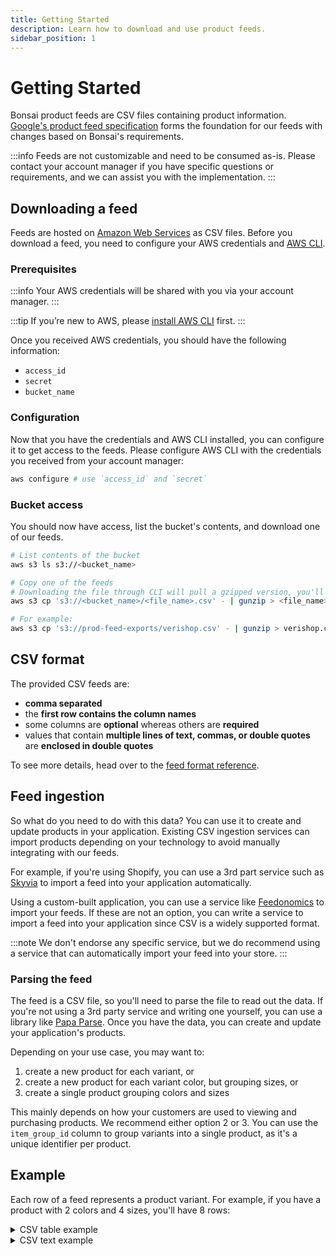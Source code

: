 ```yaml
---
title: Getting Started
description: Learn how to download and use product feeds.
sidebar_position: 1
---
```


# Getting Started

Bonsai product feeds are CSV files containing product information. [Google's product feed specification](https://support.google.com/merchants/answer/7052112?hl=en) forms the foundation for our feeds with changes based on Bonsai's requirements.

:::info
Feeds are not customizable and need to be consumed as-is. Please contact your account manager if you have specific questions or requirements, and we can assist you with the implementation.
:::

## Downloading a feed

Feeds are hosted on [Amazon Web Services](https://aws.amazon.com/) as CSV files. Before you download a feed, you need to configure your AWS
credentials and [AWS CLI](https://docs.aws.amazon.com/cli/latest/userguide/getting-started-install.html).

### Prerequisites

:::info
Your AWS credentials will be shared with you via your account manager.
:::

:::tip
If you’re new to AWS, please [install AWS CLI](https://docs.aws.amazon.com/cli/latest/userguide/getting-started-install.html) first.
:::

Once you received AWS credentials, you should have the following information:

- `access_id`
- `secret`
- `bucket_name`

### Configuration

Now that you have the credentials and AWS CLI installed, you can configure it to get access to the
feeds. Please configure AWS CLI with the credentials you received from your account manager:

```bash
aws configure # use `access_id` and `secret`
```

### Bucket access

You should now have access, list the bucket's contents, and download one of our feeds.

```bash
# List contents of the bucket
aws s3 ls s3://<bucket_name>

# Copy one of the feeds
# Downloading the file through CLI will pull a gzipped version, you'll need to `gunzip` the result.
aws s3 cp 's3://<bucket_name>/<file_name>.csv' - | gunzip > <file_name>.csv

# For example:
aws s3 cp 's3://prod-feed-exports/verishop.csv' - | gunzip > verishop.csv
```

## CSV format

The provided CSV feeds are:

- **comma separated**
- the **first row contains the column names**
- some columns are **optional** whereas others are **required**
- values that contain **multiple lines of text, commas, or double quotes** are **enclosed in double quotes**

To see more details, head over to the [feed format reference](/docs/product-feeds/format).

## Feed ingestion

So what do you need to do with this data? You can use it to create and update products in your application. Existing CSV ingestion services can import products depending on your technology to avoid manually integrating with our feeds.

For example, if you're using Shopify, you can use a 3rd part service such as [Skyvia](https://skyvia.com/data-integration/shopify-csv-file-import-and-export) to import a feed into your application automatically. 

Using a custom-built application, you can use a service like [Feedonomics](https://feedonomics.com/) to import your feeds. If these are not an option, you can write a service to import a feed into your application since CSV is a widely supported format.

:::note
We don't endorse any specific service, but we do recommend using a service that can automatically import your feed into your store.
:::

### Parsing the feed

The feed is a CSV file, so you'll need to parse the file to read out the data. If you're not using a 3rd party service and writing one yourself, you can use a library like [Papa Parse](https://www.papaparse.com/). Once you have the data, you can create and update your application's products.

Depending on your use case, you may want to:

1. create a new product for each variant, or
2. create a new product for each variant color, but grouping sizes, or
3. create a single product grouping colors and sizes

This mainly depends on how your customers are used to viewing and purchasing products. We recommend either option 2 or 3. You can use the `item_group_id` column to group variants into a single product, as it's a unique identifier per product.

## Example

Each row of a feed represents a product variant. For example, if you have a product with 2 colors
and 4 sizes, you'll have 8 rows:

<details>
  <summary>CSV table example</summary>
  <div>

id | title | link | description | image_link | additional_image_link | availability | quantity | price | sale_price | google_product_category | brand | color | gender | size | size_type | item_group_id | affiliate_item_group_id | option1 | option2 | option3 | option4 | option5 | option6 | option7 | option8 | option9 | total_ratings | star_rating | created_at | updated_at
--|--|--|--|--|--|--|--|--|--|--|--|--|--|--|--|--|--|--|--|--|--|--|--|--|--|--|--
M00679529706740 | Joelle Sweater Dress | https://verishop.sjv.io/c/2970856/1493616/15992?prodsku=M00679529571225&u=https%3A%2F%2Fwww.verishop.com%2Fcrescent%2Fmarketplace%2Fjoelle-sweater-dress%2Fp7575809654978%3Fcolor%3Dblack%26variant_id%3D42700732793026&intsrc=CATF_11086 | <div style={{ minWidth: 500 }}>This Mini Sweater Dress features turtleneck, long oversized sleeves, and fringe detail on arms and across back.<br /><br />- Ribbed knit sweater dress<br />- Turtleneck<br />- Fringe detail on arms and across back<br />- Oversized sleeves<br />- Mini length<br /><br />Model Measurement:<br />- Model is wearing size S<br />- Height: 5'9"<br />- Bust: 32"<br />- Waist: 24"<br />- Hips: 34 </div> | https://sharpener.shopbonsai.ca/i/ibVj7L3r2L.jpeg | <div style={{ minWidth: 700 }}>https://sharpener.shopbonsai.ca/i/NUGIkTxyN.jpeg,https://sharpener.shopbonsai.ca/i/l06wqjhhRX.jpeg,https://sharpener.shopbonsai.ca/i/G05oQal19.jpeg,https://sharpener.shopbonsai.ca/i/ABzdpkgLD.jpeg,https://sharpener.shopbonsai.ca/i/E1_Tv5HdOs.jpeg,https://sharpener.shopbonsai.ca/i/ePSYnwnl17.jpeg</div> | in_stock | 250 | 128.0 USD | | Apparel & Accessories > Clothing > Dresses | CRESCENT | Black | female | XS | | clad6pg5z00eu012gfz7hfm92 | 7575809654978 | | | | | | | | | | | | 2022-11-12T00:23:14.685Z | 2022-12-05T17:09:21.959Z
M00679529825786 | Joelle Sweater Dress | https://verishop.sjv.io/c/2970856/1493616/15992?prodsku=M00679529571225&u=https%3A%2F%2Fwww.verishop.com%2Fcrescent%2Fmarketplace%2Fjoelle-sweater-dress%2Fp7575809654978%3Fcolor%3Dblack%26variant_id%3D42700732793026&intsrc=CATF_11086 | <div style={{ minWidth: 500 }}>This Mini Sweater Dress features turtleneck, long oversized sleeves, and fringe detail on arms and across back.<br /><br />- Ribbed knit sweater dress<br />- Turtleneck<br />- Fringe detail on arms and across back<br />- Oversized sleeves<br />- Mini length<br /><br />Model Measurement:<br />- Model is wearing size S<br />- Height: 5'9"<br />- Bust: 32"<br />- Waist: 24"<br />- Hips: 34" </div> | https://sharpener.shopbonsai.ca/i/ebpRBj2lI.jpeg | <div style={{ minWidth: 700 }}>https://sharpener.shopbonsai.ca/i/cFydIvml0j.jpeg,https://sharpener.shopbonsai.ca/i/OmWBH3_nv.jpeg,https://sharpener.shopbonsai.ca/i/lXYaZ3Towx.jpeg,https://sharpener.shopbonsai.ca/i/CfBCWtxzfI.jpeg,https://sharpener.shopbonsai.ca/i/Qer468W2XF.jpeg,https://sharpener.shopbonsai.ca/i/cQyMAZk8R.jpeg</div> | in_stock | 250 | 128.0 USD | | Apparel & Accessories > Clothing > Dresses | CRESCENT | Tan | female | S | | clad6pg5z00eu012gfz7hfm92 | 7575809654978 | | | | | | | | | | | | 2022-11-12T00:23:14.685Z | 2022-12-05T17:09:21.959Z
M00679529832364 | Joelle Sweater Dress | https://verishop.sjv.io/c/2970856/1493616/15992?prodsku=M00679529571225&u=https%3A%2F%2Fwww.verishop.com%2Fcrescent%2Fmarketplace%2Fjoelle-sweater-dress%2Fp7575809654978%3Fcolor%3Dblack%26variant_id%3D42700732793026&intsrc=CATF_11086 | <div style={{ minWidth: 500 }}>This Mini Sweater Dress features turtleneck, long oversized sleeves, and fringe detail on arms and across back.<br /><br />- Ribbed knit sweater dress<br />- Turtleneck<br />- Fringe detail on arms and across back<br />- Oversized sleeves<br />- Mini length<br /><br />Model Measurement:<br />- Model is wearing size S<br />- Height: 5'9"<br />- Bust: 32"<br />- Waist: 24"<br />- Hips: 34" </div> | https://sharpener.shopbonsai.ca/i/ibVj7L3r2L.jpeg | <div style={{ minWidth: 700 }}>https://sharpener.shopbonsai.ca/i/NUGIkTxyN.jpeg,https://sharpener.shopbonsai.ca/i/l06wqjhhRX.jpeg,https://sharpener.shopbonsai.ca/i/G05oQal19.jpeg,https://sharpener.shopbonsai.ca/i/ABzdpkgLD.jpeg,https://sharpener.shopbonsai.ca/i/E1_Tv5HdOs.jpeg,https://sharpener.shopbonsai.ca/i/ePSYnwnl17.jpeg</div> | in_stock | 250 | 128.0 USD | | Apparel & Accessories > Clothing > Dresses | CRESCENT | Black | female | M | | clad6pg5z00eu012gfz7hfm92 | 7575809654978 | | | | | | | | | | | | 2022-11-12T00:23:14.685Z | 2022-12-05T17:09:21.959Z
M00679529880785 | Joelle Sweater Dress | https://verishop.sjv.io/c/2970856/1493616/15992?prodsku=M00679529571225&u=https%3A%2F%2Fwww.verishop.com%2Fcrescent%2Fmarketplace%2Fjoelle-sweater-dress%2Fp7575809654978%3Fcolor%3Dblack%26variant_id%3D42700732793026&intsrc=CATF_11086 | <div style={{ minWidth: 500 }}>This Mini Sweater Dress features turtleneck, long oversized sleeves, and fringe detail on arms and across back.<br /><br />- Ribbed knit sweater dress<br />- Turtleneck<br />- Fringe detail on arms and across back<br />- Oversized sleeves<br />- Mini length<br /><br />Model Measurement:<br />- Model is wearing size S<br />- Height: 5'9"<br />- Bust: 32"<br />- Waist: 24"<br />- Hips: 34" </div> | https://sharpener.shopbonsai.ca/i/ibVj7L3r2L.jpeg | <div style={{ minWidth: 700 }}>https://sharpener.shopbonsai.ca/i/NUGIkTxyN.jpeg,https://sharpener.shopbonsai.ca/i/l06wqjhhRX.jpeg,https://sharpener.shopbonsai.ca/i/G05oQal19.jpeg,https://sharpener.shopbonsai.ca/i/ABzdpkgLD.jpeg,https://sharpener.shopbonsai.ca/i/E1_Tv5HdOs.jpeg,https://sharpener.shopbonsai.ca/i/ePSYnwnl17.jpeg</div> | in_stock | 250 | 128.0 USD | | Apparel & Accessories > Clothing > Dresses | CRESCENT | Black | female | L | | clad6pg5z00eu012gfz7hfm92 | 7575809654978 | | | | | | | | | | | | 2022-11-12T00:23:14.685Z | 2022-12-05T17:09:21.959Z
M00679529571225 | Joelle Sweater Dress | https://verishop.sjv.io/c/2970856/1493616/15992?prodsku=M00679529571225&u=https%3A%2F%2Fwww.verishop.com%2Fcrescent%2Fmarketplace%2Fjoelle-sweater-dress%2Fp7575809654978%3Fcolor%3Dblack%26variant_id%3D42700732793026&intsrc=CATF_11086 | <div style={{ minWidth: 500 }}>This Mini Sweater Dress features turtleneck, long oversized sleeves, and fringe detail on arms and across back.<br /><br />- Ribbed knit sweater dress<br />- Turtleneck<br />- Fringe detail on arms and across back<br />- Oversized sleeves<br />- Mini length<br /><br />Model Measurement:<br />- Model is wearing size S<br />- Height: 5'9"<br />- Bust: 32"<br />- Waist: 24"<br />- Hips: 34" </div> | https://sharpener.shopbonsai.ca/i/ibVj7L3r2L.jpeg | <div style={{ minWidth: 700 }}>https://sharpener.shopbonsai.ca/i/NUGIkTxyN.jpeg,https://sharpener.shopbonsai.ca/i/l06wqjhhRX.jpeg,https://sharpener.shopbonsai.ca/i/G05oQal19.jpeg,https://sharpener.shopbonsai.ca/i/ABzdpkgLD.jpeg,https://sharpener.shopbonsai.ca/i/E1_Tv5HdOs.jpeg,https://sharpener.shopbonsai.ca/i/ePSYnwnl17.jpeg</div> | in_stock | 250 | 128.0 USD | | Apparel & Accessories > Clothing > Dresses | CRESCENT | Black | female | S | | clad6pg5z00eu012gfz7hfm92 | 7575809654978 | | | | | | | | | | | | 2022-11-12T00:23:14.685Z | 2022-12-05T17:09:21.959Z
M00679529714066 | Joelle Sweater Dress | https://verishop.sjv.io/c/2970856/1493616/15992?prodsku=M00679529571225&u=https%3A%2F%2Fwww.verishop.com%2Fcrescent%2Fmarketplace%2Fjoelle-sweater-dress%2Fp7575809654978%3Fcolor%3Dblack%26variant_id%3D42700732793026&intsrc=CATF_11086 | <div style={{ minWidth: 500 }}>This Mini Sweater Dress features turtleneck, long oversized sleeves, and fringe detail on arms and across back.<br /><br />- Ribbed knit sweater dress<br />- Turtleneck<br />- Fringe detail on arms and across back<br />- Oversized sleeves<br />- Mini length<br /><br />Model Measurement:<br />- Model is wearing size S<br />- Height: 5'9"<br />- Bust: 32"<br />- Waist: 24"<br />- Hips: 34" </div> | https://sharpener.shopbonsai.ca/i/ebpRBj2lI.jpeg | <div style={{ minWidth: 700 }}>https://sharpener.shopbonsai.ca/i/cFydIvml0j.jpeg,https://sharpener.shopbonsai.ca/i/OmWBH3_nv.jpeg,https://sharpener.shopbonsai.ca/i/lXYaZ3Towx.jpeg,https://sharpener.shopbonsai.ca/i/CfBCWtxzfI.jpeg,https://sharpener.shopbonsai.ca/i/Qer468W2XF.jpeg,https://sharpener.shopbonsai.ca/i/cQyMAZk8R.jpeg</div> | in_stock | 250 | 128.0 USD | | Apparel & Accessories > Clothing > Dresses | CRESCENT | Tan | female | L | | clad6pg5z00eu012gfz7hfm92 | 7575809654978 | | | | | | | | | | | | 2022-11-12T00:23:14.685Z | 2022-12-05T17:09:21.959Z
M00679529736280 | Joelle Sweater Dress | https://verishop.sjv.io/c/2970856/1493616/15992?prodsku=M00679529571225&u=https%3A%2F%2Fwww.verishop.com%2Fcrescent%2Fmarketplace%2Fjoelle-sweater-dress%2Fp7575809654978%3Fcolor%3Dblack%26variant_id%3D42700732793026&intsrc=CATF_11086 | <div style={{ minWidth: 500 }}>This Mini Sweater Dress features turtleneck, long oversized sleeves, and fringe detail on arms and across back.<br /><br />- Ribbed knit sweater dress<br />- Turtleneck<br />- Fringe detail on arms and across back<br />- Oversized sleeves<br />- Mini length<br /><br />Model Measurement:<br />- Model is wearing size S<br />- Height: 5'9"<br />- Bust: 32"<br />- Waist: 24"<br />- Hips: 34" </div> | https://sharpener.shopbonsai.ca/i/ebpRBj2lI.jpeg | <div style={{ minWidth: 700 }}>https://sharpener.shopbonsai.ca/i/cFydIvml0j.jpeg,https://sharpener.shopbonsai.ca/i/OmWBH3_nv.jpeg,https://sharpener.shopbonsai.ca/i/lXYaZ3Towx.jpeg,https://sharpener.shopbonsai.ca/i/CfBCWtxzfI.jpeg,https://sharpener.shopbonsai.ca/i/Qer468W2XF.jpeg,https://sharpener.shopbonsai.ca/i/cQyMAZk8R.jpeg</div> | in_stock | 250 | 128.0 USD | | Apparel & Accessories > Clothing > Dresses | CRESCENT | Tan | female | XS | | clad6pg5z00eu012gfz7hfm92 | 7575809654978 | | | | | | | | | | | | 2022-11-12T00:23:14.685Z | 2022-12-05T17:09:21.959Z
M00679529896908 | Joelle Sweater Dress | https://verishop.sjv.io/c/2970856/1493616/15992?prodsku=M00679529571225&u=https%3A%2F%2Fwww.verishop.com%2Fcrescent%2Fmarketplace%2Fjoelle-sweater-dress%2Fp7575809654978%3Fcolor%3Dblack%26variant_id%3D42700732793026&intsrc=CATF_11086 | <div style={{ minWidth: 500 }}>This Mini Sweater Dress features turtleneck, long oversized sleeves, and fringe detail on arms and across back.<br /><br />- Ribbed knit sweater dress<br />- Turtleneck<br />- Fringe detail on arms and across back<br />- Oversized sleeves<br />- Mini length<br /><br />Model Measurement:<br />- Model is wearing size S<br />- Height: 5'9"<br />- Bust: 32"<br />- Waist: 24"<br />- Hips: 34" </div> | https://sharpener.shopbonsai.ca/i/ebpRBj2lI.jpeg | <div style={{ minWidth: 700 }}>https://sharpener.shopbonsai.ca/i/cFydIvml0j.jpeg,https://sharpener.shopbonsai.ca/i/OmWBH3_nv.jpeg,https://sharpener.shopbonsai.ca/i/lXYaZ3Towx.jpeg,https://sharpener.shopbonsai.ca/i/CfBCWtxzfI.jpeg,https://sharpener.shopbonsai.ca/i/Qer468W2XF.jpeg,https://sharpener.shopbonsai.ca/i/cQyMAZk8R.jpeg</div> | in_stock | 250 | 128.0 USD | | Apparel & Accessories > Clothing > Dresses | CRESCENT | Tan | female | M | | clad6pg5z00eu012gfz7hfm92 | 7575809654978 | | | | | | | | | | | | 2022-11-12T00:23:14.685Z | 2022-12-05T17:09:21.959Z

  </div>
</details>

<details>
  <summary>
    CSV text example
  </summary>

  <div>

```csv
id,title,link,description,image_link,additional_image_link,availability,quantity,price,sale_price,google_product_category,brand,color,gender,size,size_type,item_group_id,affiliate_item_group_id,option1,option2,option3,option4,option5,option6,option7,option8,option9,total_ratings,star_rating,created_at,updated_at
M00679529706740,Joelle Sweater Dress,https://verishop.sjv.io/c/2970856/1493616/15992?prodsku=M00679529571225&u=https%3A%2F%2Fwww.verishop.com%2Fcrescent%2Fmarketplace%2Fjoelle-sweater-dress%2Fp7575809654978%3Fcolor%3Dblack%26variant_id%3D42700732793026&intsrc=CATF_11086,"This Mini Sweater Dress features turtleneck, long oversized sleeves, and fringe detail on arms and across back.

- Ribbed knit sweater dress
- Turtleneck
- Fringe detail on arms and across back
- Oversized sleeves
- Mini length

Model Measurement:
- Model is wearing size S
- Height: 5'9""
- Bust: 32""
- Waist: 24""
- Hips: 34""",https://sharpener.shopbonsai.ca/i/ibVj7L3r2L.jpeg,"https://sharpener.shopbonsai.ca/i/NUGIkTxyN.jpeg,https://sharpener.shopbonsai.ca/i/l06wqjhhRX.jpeg,https://sharpener.shopbonsai.ca/i/G05oQal19.jpeg,https://sharpener.shopbonsai.ca/i/ABzdpkgLD.jpeg,https://sharpener.shopbonsai.ca/i/E1_Tv5HdOs.jpeg,https://sharpener.shopbonsai.ca/i/ePSYnwnl17.jpeg",in_stock,250,128.0 USD,,Apparel & Accessories > Clothing > Dresses,CRESCENT,Black,female,XS,,clad6pg5z00eu012gfz7hfm92,7575809654978,,,,,,,,,,,,2022-11-12T00:23:14.685Z,2022-12-05T17:09:21.959Z
M00679529825786,Joelle Sweater Dress,https://verishop.sjv.io/c/2970856/1493616/15992?prodsku=M00679529571225&u=https%3A%2F%2Fwww.verishop.com%2Fcrescent%2Fmarketplace%2Fjoelle-sweater-dress%2Fp7575809654978%3Fcolor%3Dblack%26variant_id%3D42700732793026&intsrc=CATF_11086,"This Mini Sweater Dress features turtleneck, long oversized sleeves, and fringe detail on arms and across back.

- Ribbed knit sweater dress
- Turtleneck
- Fringe detail on arms and across back
- Oversized sleeves
- Mini length

Model Measurement:
- Model is wearing size S
- Height: 5'9""
- Bust: 32""
- Waist: 24""
- Hips: 34""",https://sharpener.shopbonsai.ca/i/ebpRBj2lI.jpeg,"https://sharpener.shopbonsai.ca/i/cFydIvml0j.jpeg,https://sharpener.shopbonsai.ca/i/OmWBH3_nv.jpeg,https://sharpener.shopbonsai.ca/i/lXYaZ3Towx.jpeg,https://sharpener.shopbonsai.ca/i/CfBCWtxzfI.jpeg,https://sharpener.shopbonsai.ca/i/Qer468W2XF.jpeg,https://sharpener.shopbonsai.ca/i/cQyMAZk8R.jpeg",in_stock,250,128.0 USD,,Apparel & Accessories > Clothing > Dresses,CRESCENT,Tan,female,S,,clad6pg5z00eu012gfz7hfm92,7575809654978,,,,,,,,,,,,2022-11-12T00:23:14.685Z,2022-12-05T17:09:21.959Z
M00679529832364,Joelle Sweater Dress,https://verishop.sjv.io/c/2970856/1493616/15992?prodsku=M00679529571225&u=https%3A%2F%2Fwww.verishop.com%2Fcrescent%2Fmarketplace%2Fjoelle-sweater-dress%2Fp7575809654978%3Fcolor%3Dblack%26variant_id%3D42700732793026&intsrc=CATF_11086,"This Mini Sweater Dress features turtleneck, long oversized sleeves, and fringe detail on arms and across back.

- Ribbed knit sweater dress
- Turtleneck
- Fringe detail on arms and across back
- Oversized sleeves
- Mini length

Model Measurement:
- Model is wearing size S
- Height: 5'9""
- Bust: 32""
- Waist: 24""
- Hips: 34""",https://sharpener.shopbonsai.ca/i/ibVj7L3r2L.jpeg,"https://sharpener.shopbonsai.ca/i/NUGIkTxyN.jpeg,https://sharpener.shopbonsai.ca/i/l06wqjhhRX.jpeg,https://sharpener.shopbonsai.ca/i/G05oQal19.jpeg,https://sharpener.shopbonsai.ca/i/ABzdpkgLD.jpeg,https://sharpener.shopbonsai.ca/i/E1_Tv5HdOs.jpeg,https://sharpener.shopbonsai.ca/i/ePSYnwnl17.jpeg",in_stock,250,128.0 USD,,Apparel & Accessories > Clothing > Dresses,CRESCENT,Black,female,M,,clad6pg5z00eu012gfz7hfm92,7575809654978,,,,,,,,,,,,2022-11-12T00:23:14.685Z,2022-12-05T17:09:21.959Z
M00679529880785,Joelle Sweater Dress,https://verishop.sjv.io/c/2970856/1493616/15992?prodsku=M00679529571225&u=https%3A%2F%2Fwww.verishop.com%2Fcrescent%2Fmarketplace%2Fjoelle-sweater-dress%2Fp7575809654978%3Fcolor%3Dblack%26variant_id%3D42700732793026&intsrc=CATF_11086,"This Mini Sweater Dress features turtleneck, long oversized sleeves, and fringe detail on arms and across back.

- Ribbed knit sweater dress
- Turtleneck
- Fringe detail on arms and across back
- Oversized sleeves
- Mini length

Model Measurement:
- Model is wearing size S
- Height: 5'9""
- Bust: 32""
- Waist: 24""
- Hips: 34""",https://sharpener.shopbonsai.ca/i/ibVj7L3r2L.jpeg,"https://sharpener.shopbonsai.ca/i/NUGIkTxyN.jpeg,https://sharpener.shopbonsai.ca/i/l06wqjhhRX.jpeg,https://sharpener.shopbonsai.ca/i/G05oQal19.jpeg,https://sharpener.shopbonsai.ca/i/ABzdpkgLD.jpeg,https://sharpener.shopbonsai.ca/i/E1_Tv5HdOs.jpeg,https://sharpener.shopbonsai.ca/i/ePSYnwnl17.jpeg",in_stock,250,128.0 USD,,Apparel & Accessories > Clothing > Dresses,CRESCENT,Black,female,L,,clad6pg5z00eu012gfz7hfm92,7575809654978,,,,,,,,,,,,2022-11-12T00:23:14.685Z,2022-12-05T17:09:21.959Z
M00679529571225,Joelle Sweater Dress,https://verishop.sjv.io/c/2970856/1493616/15992?prodsku=M00679529571225&u=https%3A%2F%2Fwww.verishop.com%2Fcrescent%2Fmarketplace%2Fjoelle-sweater-dress%2Fp7575809654978%3Fcolor%3Dblack%26variant_id%3D42700732793026&intsrc=CATF_11086,"This Mini Sweater Dress features turtleneck, long oversized sleeves, and fringe detail on arms and across back.

- Ribbed knit sweater dress
- Turtleneck
- Fringe detail on arms and across back
- Oversized sleeves
- Mini length

Model Measurement:
- Model is wearing size S
- Height: 5'9""
- Bust: 32""
- Waist: 24""
- Hips: 34""",https://sharpener.shopbonsai.ca/i/ibVj7L3r2L.jpeg,"https://sharpener.shopbonsai.ca/i/NUGIkTxyN.jpeg,https://sharpener.shopbonsai.ca/i/l06wqjhhRX.jpeg,https://sharpener.shopbonsai.ca/i/G05oQal19.jpeg,https://sharpener.shopbonsai.ca/i/ABzdpkgLD.jpeg,https://sharpener.shopbonsai.ca/i/E1_Tv5HdOs.jpeg,https://sharpener.shopbonsai.ca/i/ePSYnwnl17.jpeg",in_stock,250,128.0 USD,,Apparel & Accessories > Clothing > Dresses,CRESCENT,Black,female,S,,clad6pg5z00eu012gfz7hfm92,7575809654978,,,,,,,,,,,,2022-11-12T00:23:14.685Z,2022-12-05T17:09:21.959Z
M00679529714066,Joelle Sweater Dress,https://verishop.sjv.io/c/2970856/1493616/15992?prodsku=M00679529571225&u=https%3A%2F%2Fwww.verishop.com%2Fcrescent%2Fmarketplace%2Fjoelle-sweater-dress%2Fp7575809654978%3Fcolor%3Dblack%26variant_id%3D42700732793026&intsrc=CATF_11086,"This Mini Sweater Dress features turtleneck, long oversized sleeves, and fringe detail on arms and across back.

- Ribbed knit sweater dress
- Turtleneck
- Fringe detail on arms and across back
- Oversized sleeves
- Mini length

Model Measurement:
- Model is wearing size S
- Height: 5'9""
- Bust: 32""
- Waist: 24""
- Hips: 34""",https://sharpener.shopbonsai.ca/i/ebpRBj2lI.jpeg,"https://sharpener.shopbonsai.ca/i/cFydIvml0j.jpeg,https://sharpener.shopbonsai.ca/i/OmWBH3_nv.jpeg,https://sharpener.shopbonsai.ca/i/lXYaZ3Towx.jpeg,https://sharpener.shopbonsai.ca/i/CfBCWtxzfI.jpeg,https://sharpener.shopbonsai.ca/i/Qer468W2XF.jpeg,https://sharpener.shopbonsai.ca/i/cQyMAZk8R.jpeg",in_stock,250,128.0 USD,,Apparel & Accessories > Clothing > Dresses,CRESCENT,Tan,female,L,,clad6pg5z00eu012gfz7hfm92,7575809654978,,,,,,,,,,,,2022-11-12T00:23:14.685Z,2022-12-05T17:09:21.959Z
M00679529736280,Joelle Sweater Dress,https://verishop.sjv.io/c/2970856/1493616/15992?prodsku=M00679529571225&u=https%3A%2F%2Fwww.verishop.com%2Fcrescent%2Fmarketplace%2Fjoelle-sweater-dress%2Fp7575809654978%3Fcolor%3Dblack%26variant_id%3D42700732793026&intsrc=CATF_11086,"This Mini Sweater Dress features turtleneck, long oversized sleeves, and fringe detail on arms and across back.

- Ribbed knit sweater dress
- Turtleneck
- Fringe detail on arms and across back
- Oversized sleeves
- Mini length

Model Measurement:
- Model is wearing size S
- Height: 5'9""
- Bust: 32""
- Waist: 24""
- Hips: 34""",https://sharpener.shopbonsai.ca/i/ebpRBj2lI.jpeg,"https://sharpener.shopbonsai.ca/i/cFydIvml0j.jpeg,https://sharpener.shopbonsai.ca/i/OmWBH3_nv.jpeg,https://sharpener.shopbonsai.ca/i/lXYaZ3Towx.jpeg,https://sharpener.shopbonsai.ca/i/CfBCWtxzfI.jpeg,https://sharpener.shopbonsai.ca/i/Qer468W2XF.jpeg,https://sharpener.shopbonsai.ca/i/cQyMAZk8R.jpeg",in_stock,250,128.0 USD,,Apparel & Accessories > Clothing > Dresses,CRESCENT,Tan,female,XS,,clad6pg5z00eu012gfz7hfm92,7575809654978,,,,,,,,,,,,2022-11-12T00:23:14.685Z,2022-12-05T17:09:21.959Z
M00679529896908,Joelle Sweater Dress,https://verishop.sjv.io/c/2970856/1493616/15992?prodsku=M00679529571225&u=https%3A%2F%2Fwww.verishop.com%2Fcrescent%2Fmarketplace%2Fjoelle-sweater-dress%2Fp7575809654978%3Fcolor%3Dblack%26variant_id%3D42700732793026&intsrc=CATF_11086,"This Mini Sweater Dress features turtleneck, long oversized sleeves, and fringe detail on arms and across back.

- Ribbed knit sweater dress
- Turtleneck
- Fringe detail on arms and across back
- Oversized sleeves
- Mini length

Model Measurement:
- Model is wearing size S
- Height: 5'9""
- Bust: 32""
- Waist: 24""
- Hips: 34""",https://sharpener.shopbonsai.ca/i/ebpRBj2lI.jpeg,"https://sharpener.shopbonsai.ca/i/cFydIvml0j.jpeg,https://sharpener.shopbonsai.ca/i/OmWBH3_nv.jpeg,https://sharpener.shopbonsai.ca/i/lXYaZ3Towx.jpeg,https://sharpener.shopbonsai.ca/i/CfBCWtxzfI.jpeg,https://sharpener.shopbonsai.ca/i/Qer468W2XF.jpeg,https://sharpener.shopbonsai.ca/i/cQyMAZk8R.jpeg",in_stock,250,128.0 USD,,Apparel & Accessories > Clothing > Dresses,CRESCENT,Tan,female,M,,clad6pg5z00eu012gfz7hfm92,7575809654978,,,,,,,,,,,,2022-11-12T00:23:14.685Z,2022-12-05T17:09:21.959Z

```

  </div>
</details>
